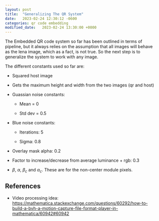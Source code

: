 ```yaml
---
layout: post
title:  "Generalizing The QR System"
date:   2023-02-24 12:30:12 -0600
categories: qr code embedding
modified_date:   2023-02-24 13:30:00 +0000
---
```


The Embedded QR code system so far has been outlined in terms of pipeline, but it always relies on the assumption that all images will behave as the lena image, which as a fact, is not true. So the next step is to generalize the system to work with any image.

The different constants used so far are:

- Squared host image

- Gets the maximum height and width from the two images (qr and host)

- Guassian noise constants:

    - Mean = 0 

    - Std dev = 0.5

- Blue noise constants:

    - Iterations: 5

    - Sigma: 0.8

- Overlay mask alpha: 0.2

- Factor to increase/decrease from average luminance + rgb: 0.3

- $\beta$, $\alpha$, $\beta_{c}$ and $\alpha_c$. These are for the non-center module pixels.

## References

- Video processing idea: https://mathematica.stackexchange.com/questions/60292/how-to-build-a-bvh-a-motion-capture-file-format-player-in-mathematica/60942#60942